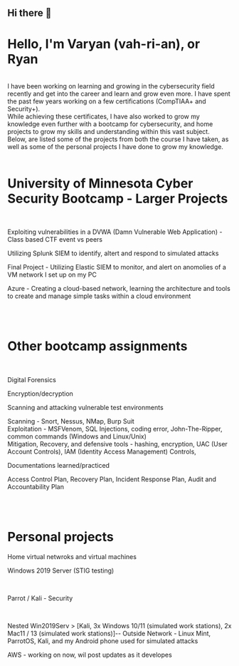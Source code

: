 ## Hi there 👋
<h1>Hello, I'm Varyan (vah-ri-an), or Ryan </h1> 
<br><body>I have been working on learning and growing in the cybersecurity field recently and get into the career and learn and grow even more. I have spent the past few years working on a few certifications (CompTIAA+ and Security+).<br>
While achieving these certificates, I have also worked to grow my knowledge even further with a bootcamp for cybersecurity, and home projects to grow my skills and understanding within this vast subject. <br>
Below, are listed some of the projects from both the course I have taken, as well as some of the personal projects I have done to grow my knowledge.</body>
<br><br>

<h1>University of Minnesota Cyber Security Bootcamp - Larger Projects </h1> <br>
<p>Exploiting vulnerabilities in a DVWA (Damn Vulnerable Web Application) - Class based CTF event vs peers</p>
<p>Utilizing Splunk SIEM to identify, altert and respond to simulated attacks</p>
<p>Final Project - Utilizing Elastic SIEM to monitor, and alert on anomolies of a VM network I set up on my PC</p>
<p> Azure - Creating a cloud-based network, learning the architecture and tools to create and manage simple tasks within a cloud environment</p>

<br> <br>
<h1>Other bootcamp assignments</h1><br>
<p>Digital Forensics</p>
<p>Encryption/decryption</p>
<p>Scanning and attacking vulnerable test environments</p>
<body>Scanning - Snort, Nessus, NMap, Burp Suit</body><br>
<body>Exploitation - MSFVenom, SQL Injections, coding error, John-The-Ripper, common commands (Windows and Linux/Unix)</body><br>
<body>Mitigation, Recovery, and defensive tools - hashing, encryption, UAC (User Account Controls), IAM (Identity Access Management) Controls, </body><br>
<p>Documentations learned/practiced</p>
<p>Access Control Plan, Recovery Plan, Incident Response Plan, Audit and Accountability Plan</p>
<br><br>
<h1>Personal projects</h1>
<body>Home virtual netwroks and virtual machines</body> <br>
<p>Windows 2019 Server (STIG testing)</p><br>
<p>Parrot / Kali - Security</p><br>
<p>Nested Win2019Serv > [Kali, 3x Windows 10/11 (simulated work stations), 2x Mac11 / 13 (simulated work stations)]-- Outside Network - Linux Mint, ParrotOS, Kali, and my Android phone used for simulated attacks</p>
<body>AWS - working on now, wil post updates as it developes</body><br>
<body></body>
<!--
**VaryanW/VaryanW** is a ✨ _special_ ✨ repository because its `README.md` (this file) appears on your GitHub profile.

Here are some ideas to get you started:

- 🔭 I’m currently working on ...
- 🌱 I’m currently learning ...
- 👯 I’m looking to collaborate on ...
- 🤔 I’m looking for help with ...
- 💬 Ask me about ...
- 📫 How to reach me: ...
- 😄 Pronouns: ...
- ⚡ Fun fact: ...
-->
